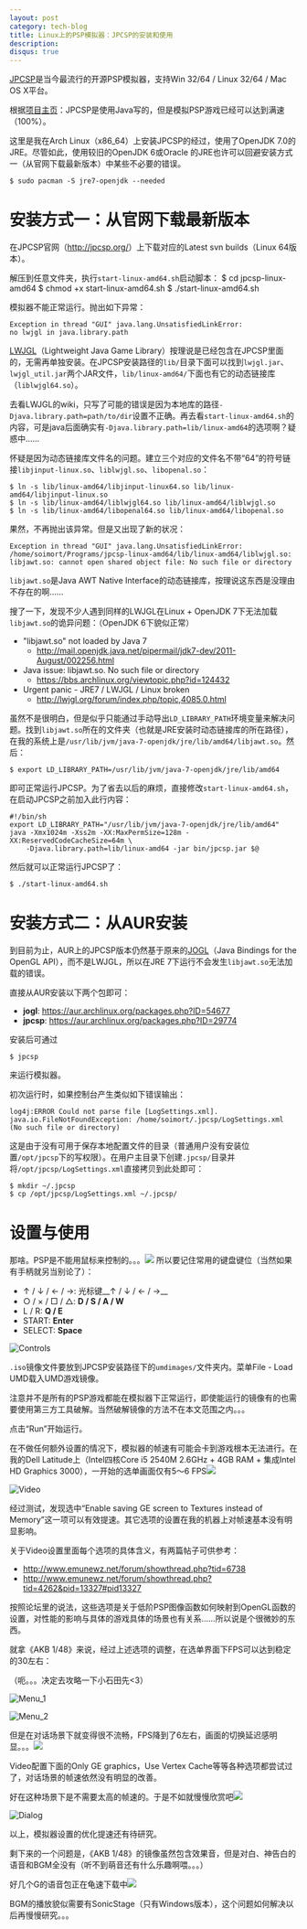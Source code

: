 ```yaml
---
layout: post
category: tech-blog
title: Linux上的PSP模拟器：JPCSP的安装和使用
description: 
disqus: true
---
```


[JPCSP](http://jpcsp.org/)是当今最流行的开源PSP模拟器，支持Win 32/64 / Linux 32/64 / Mac OS X平台。

根据[项目主页](http://code.google.com/p/jpcsp/)：JPCSP是使用Java写的，但是模拟PSP游戏已经可以达到满速（100%）。

这里是我在Arch Linux（x86_64）上安装JPCSP的经过，使用了OpenJDK 7.0的JRE。尽管如此，使用较旧的OpenJDK 6或Oracle 的JRE也许可以回避安装方式一（从官网下载最新版本）中某些不必要的错误。

    $ sudo pacman -S jre7-openjdk --needed

# 安装方式一：从官网下载最新版本

在JPCSP官网（<http://jpcsp.org/>）上下载对应的Latest svn builds（Linux 64版本）。

解压到任意文件夹，执行`start-linux-amd64.sh`启动脚本：
    $ cd jpcsp-linux-amd64
    $ chmod +x start-linux-amd64.sh
    $ ./start-linux-amd64.sh

模拟器不能正常运行。抛出如下异常：

    Exception in thread "GUI" java.lang.UnsatisfiedLinkError:
    no lwjgl in java.library.path

[LWJGL](http://lwjgl.org/)（Lightweight Java Game Library）按理说是已经包含在JPCSP里面的，无需再单独安装。在JPCSP安装路径的`lib/`目录下面可以找到`lwjgl.jar`、`lwjgl_util.jar`两个JAR文件，`lib/linux-amd64/`下面也有它的动态链接库（`liblwjgl64.so`）。

去看LWJGL的wiki，只写了可能的错误是因为本地库的路径`-Djava.library.path=path/to/dir`设置不正确。再去看`start-linux-amd64.sh`的内容，可是java后面确实有`-Djava.library.path=lib/linux-amd64`的选项啊？疑惑中……

怀疑是因为动态链接库文件名的问题。建立三个对应的文件名不带“64”的符号链接`libjinput-linux.so`、`liblwjgl.so`、`libopenal.so`：

    $ ln -s lib/linux-amd64/libjinput-linux64.so lib/linux-amd64/libjinput-linux.so
    $ ln -s lib/linux-amd64/liblwjgl64.so lib/linux-amd64/liblwjgl.so
    $ ln -s lib/linux-amd64/libopenal64.so lib/linux-amd64/libopenal.so

果然，不再抛出该异常。但是又出现了新的状况：

    Exception in thread "GUI" java.lang.UnsatisfiedLinkError:
    /home/soimort/Programs/jpcsp-linux-amd64/lib/linux-amd64/liblwjgl.so:
    libjawt.so: cannot open shared object file: No such file or directory

`libjawt.so`是Java AWT Native Interface的动态链接库，按理说这东西是没理由不存在的啊……

搜了一下，发现不少人遇到同样的LWJGL在Linux + OpenJDK 7下无法加载`libjawt.so`的诡异问题：（OpenJDK 6下貌似正常）

* "libjawt.so" not loaded by Java 7
    * <http://mail.openjdk.java.net/pipermail/jdk7-dev/2011-August/002256.html>
* Java issue: libjawt.so. No such file or directory
    * <https://bbs.archlinux.org/viewtopic.php?id=124432>
* Urgent panic - JRE7 / LWJGL / Linux broken
    * <http://lwjgl.org/forum/index.php/topic,4085.0.html>

虽然不是很明白，但是似乎只能通过手动导出`LD_LIBRARY_PATH`环境变量来解决问题。找到`libjawt.so`所在的文件夹（也就是JRE安装时动态链接库的所在路径），在我的系统上是`/usr/lib/jvm/java-7-openjdk/jre/lib/amd64/libjawt.so`。然后：

    $ export LD_LIBRARY_PATH=/usr/lib/jvm/java-7-openjdk/jre/lib/amd64

即可正常运行JPCSP。为了省去以后的麻烦，直接修改`start-linux-amd64.sh`，在启动JPCSP之前加入此行内容：

    #!/bin/sh
    export LD_LIBRARY_PATH="/usr/lib/jvm/java-7-openjdk/jre/lib/amd64"
    java -Xmx1024m -Xss2m -XX:MaxPermSize=128m -XX:ReservedCodeCacheSize=64m \
        -Djava.library.path=lib/linux-amd64 -jar bin/jpcsp.jar $@

然后就可以正常运行JPCSP了：

    $ ./start-linux-amd64.sh

# 安装方式二：从AUR安装

到目前为止，AUR上的JPCSP版本仍然基于原来的[JOGL](http://jogamp.org/jogl/www/)（Java Bindings for the OpenGL API），而不是LWJGL，所以在JRE 7下运行不会发生`libjawt.so`无法加载的错误。

直接从AUR安装以下两个包即可：

* __jogl__: <https://aur.archlinux.org/packages.php?ID=54677>
* __jpcsp__: <https://aur.archlinux.org/packages.php?ID=29774>

安装后可通过

    $ jpcsp

来运行模拟器。

初次运行时，如果控制台产生类似如下错误输出：

    log4j:ERROR Could not parse file [LogSettings.xml].
    java.io.FileNotFoundException: /home/soimort/.jpcsp/LogSettings.xml
    (No such file or directory)

这是由于没有可用于保存本地配置文件的目录（普通用户没有安装位置`/opt/jpcsp`下的写权限）。在用户主目录下创建`.jpcsp/`目录并将`/opt/jpcsp/LogSettings.xml`直接拷贝到此处即可：

    $ mkdir ~/.jpcsp
    $ cp /opt/jpcsp/LogSettings.xml ~/.jpcsp/

# 设置与使用

那啥。PSP是不能用鼠标来控制的。。。<img src="http://static.tieba.baidu.com/tb/editor/images/jd/j_0013.gif"/>
所以要记住常用的键盘键位（当然如果有手柄就另当别论了）：

* ↑ / ↓ / ← / →: 光标键__↑ / ↓ / ← / →__
* ○ / × / □ / △: __D / S / A / W__
* L / R: __Q / E__
* START: __Enter__
* SELECT: __Space__

![Controls](http://i.imgur.com/m39Tc.png)

`.iso`镜像文件要放到JPCSP安装路径下的`umdimages/`文件夹内。菜单File - Load UMD载入UMD游戏镜像。

注意并不是所有的PSP游戏都能在模拟器下正常运行，即使能运行的镜像有的也需要使用第三方工具破解。当然破解镜像的方法不在本文范围之内。。。

点击“Run”开始运行。

在不做任何额外设置的情况下，模拟器的帧速有可能会卡到游戏根本无法进行。在我的Dell Latitude上（Intel四核Core i5 2540M 2.6GHz + 4GB RAM + 集成Intel HD Graphics 3000），一开始的选单画面仅有5～6 FPS<img src="http://static.tieba.baidu.com/tb/editor/images/jd/j_0009.gif"/>

![Video](http://i.imgur.com/I1lzT.jpg)

经过测试，发现选中“Enable saving GE screen to Textures instead of Memory”这一项可以有效提速。其它选项的设置在我的机器上对帧速基本没有明显影响。

关于Video设置里面每个选项的具体含义，有两篇帖子可供参考：

* <http://www.emunewz.net/forum/showthread.php?tid=6738>
* <http://www.emunewz.net/forum/showthread.php?tid=4262&pid=13327#pid13327>

按照论坛里的说法，这些选项是关于低阶PSP图像函数如何映射到OpenGL函数的设置，对性能的影响与具体的游戏具体的场景也有关系……所以说是个很微妙的东西。

就拿《AKB 1/48》来说，经过上述选项的调整，在选单界面下FPS可以达到稳定的30左右：

（呃。。。决定去攻略一下小石田先<3）

![Menu_1](http://i.imgur.com/Hu6Nk.jpg)

![Menu_2](http://i.imgur.com/IR400.jpg)

但是在对话场景下就变得很不流畅，FPS降到了6左右，画面的切换延迟感明显。。。<img src="http://static.tieba.baidu.com/tb/editor/images/jd/j_0012.gif"/>

Video配置下面的Only GE graphics，Use Vertex Cache等等各种选项都尝试过了，对话场景的帧速依然没有明显的改善。

好在这种场景下是不需要太高的帧速的。于是不如就慢慢欣赏吧<img src="http://static.tieba.baidu.com/tb/editor/images/jd/j_0002.gif"/>

![Dialog](http://i.imgur.com/SBlwl.jpg)

以上，模拟器设置的优化提速还有待研究。

剩下来的一个问题是，《AKB 1/48》的镜像虽然包含效果音，但是对白、神告白的语音和BGM全没有（听不到萌音还有什么乐趣啊喂。。。）

好几个G的语音包正在龟速下载中<img src="http://static.tieba.baidu.com/tb/editor/images/jd/j_0013.gif"/>

BGM的播放貌似需要有SonicStage（只有Windows版本），这个问题如何解决以后再慢慢研究。。。
